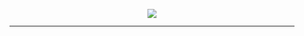 <p align="center">
  <img src="https://raw.githubusercontent.com/Scryptiks/.github/main/profile/Scryptiks-Wordmark.png">
</p>

<hr>
<!--
<h1>xyz</h1>
-->
